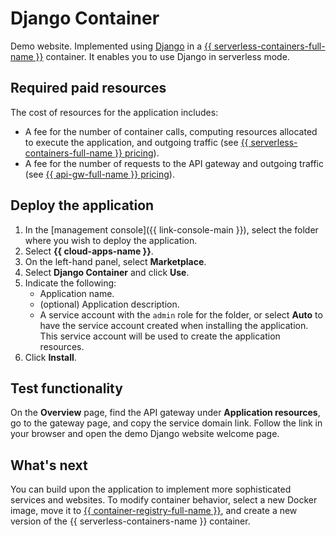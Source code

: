 # Django Container

Demo website. Implemented using [Django](https://www.djangoproject.com/) in a [{{ serverless-containers-full-name }}](../serverless-containers) container. It enables you to use Django in serverless mode.

## Required paid resources

The cost of resources for the application includes:

* A fee for the number of container calls, computing resources allocated to execute the application, and outgoing traffic (see [{{ serverless-containers-full-name }} pricing](../serverless-containers/pricing.md)).
* A fee for the number of requests to the API gateway and outgoing traffic (see [{{ api-gw-full-name }} pricing](../api-gateway/pricing.md)).

## Deploy the application

1. In the [management console]({{ link-console-main }}), select the folder where you wish to deploy the application.
1. Select **{{ cloud-apps-name }}**.
1. On the left-hand panel, select **Marketplace**.
1. Select **Django Container** and click **Use**.
1. Indicate the following:
   * Application name.
   * (optional) Application description.
   * A service account with the `admin` role for the folder, or select **Auto** to have the service account created when installing the application. This service account will be used to create the application resources.
1. Click **Install**.

## Test functionality

On the **Overview** page, find the API gateway under **Application resources**, go to the gateway page, and copy the service domain link. Follow the link in your browser and open the demo Django website welcome page.

## What's next

You can build upon the application to implement more sophisticated services and websites. To modify container behavior, select a new Docker image, move it to [{{ container-registry-full-name }}](../container-registry), and create a new version of the {{ serverless-containers-name }} container.
